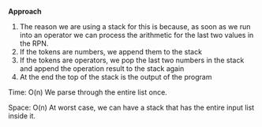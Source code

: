 **Approach**



1. The reason we are using a stack for this is because, as soon as we run into an operator we can process the arithmetic for the last two values in the RPN.
2. If the tokens are numbers, we append them to the stack
3. If the tokens are operators, we pop the last two numbers in the stack and append the operation result to the stack again
4. At the end the top of the stack is the output of the program



Time: O(n) We parse through the entire list once.


Space: O(n) At worst case, we can have a stack that has the entire input list inside it.